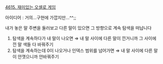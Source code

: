 [4615. 재미있는 오셀로 게임](https://swexpertacademy.com/main/code/problem/problemDetail.do?contestProbId=AWQmA4uK8ygDFAXj)

아이디어 : 거의...구현에 가깝지만...^^;;

내가 놓은 말 주변을 둘러보고 다른 말이 있으면 그 방향으로 계속 탐색을 떠납니다

1. 탐색을 계속하다가 내 말이 나오면 ⇒ 내 말 사이에 다른 말이 낀거니까 그 사이에 낀 말 색들 다 바꿔주기
2. 탐색을 계속하는데 0이 나오거나 인덱스 범위를 넘어가면 ⇒ 내 말 사이에 다른 말이 안꼇으니까 안바꿔주기